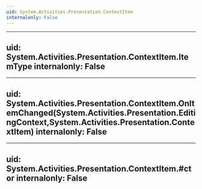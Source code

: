 ```yaml
---
uid: System.Activities.Presentation.ContextItem
internalonly: False
---
```


---
uid: System.Activities.Presentation.ContextItem.ItemType
internalonly: False
---

---
uid: System.Activities.Presentation.ContextItem.OnItemChanged(System.Activities.Presentation.EditingContext,System.Activities.Presentation.ContextItem)
internalonly: False
---

---
uid: System.Activities.Presentation.ContextItem.#ctor
internalonly: False
---
